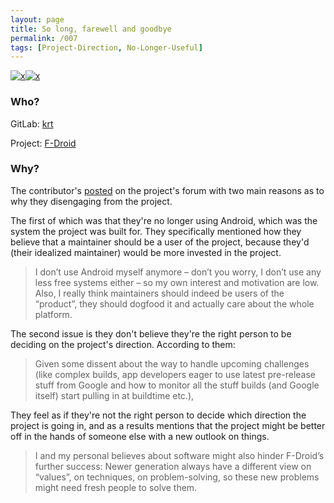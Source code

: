 ```yaml
---
layout: page
title: So long, farewell and goodbye
permalink: /007
tags: [Project-Direction, No-Longer-Useful]
---
```


[![x](https://img.shields.io/badge/-Project%20Direction-brightgreen)](/#ProjectD)[![x](https://img.shields.io/badge/-No%20Longer%20Useful-lightgrey)](/#NLU)

### Who?

GitLab: [krt](https://gitlab.com/krt)

Project: [F-Droid](https://f-droid.org/en/)

### Why?

The contributor's [posted](https://forum.f-droid.org/t/so-long-farewell-and-goodbye/600) on the project's forum with two main reasons as to why they disengaging from the project.

The first of which was that they're no longer using Android, which was the system the project was built for. They specifically mentioned how they believe that a maintainer should be a user of the project, because they'd (their idealized maintainer) would be more invested in the project. 

> I don’t use Android myself anymore – don’t you worry, I don’t use any less free systems either – so my own interest and motivation are low. Also, I really think maintainers should indeed be users of the “product”, they should dogfood it and actually care about the whole platform.

The second issue is they don't believe they're the right person to be deciding on the project's direction. According to them:

> Given some dissent about the way to handle upcoming challenges (like complex builds, app developers eager to use latest pre-release stuff from Google and how to monitor all the stuff builds (and Google itself) start pulling in at buildtime etc.),

They feel as if they're not the right person to decide which direction the project is going in, and as a results mentions that the project might be better off in the hands of someone else with a new outlook on things. 

> I and my personal believes about software might also hinder F-Droid’s further success: Newer generation always have a different view on “values”, on techniques, on problem-solving, so these new problems might need fresh people to solve them.
